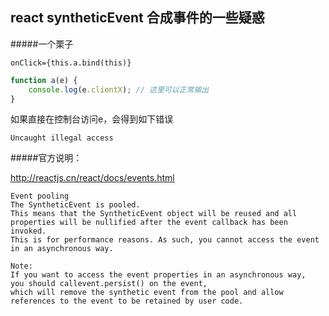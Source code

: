 ## react syntheticEvent 合成事件的一些疑惑
#####一个栗子

```
onClick={this.a.bind(this)}
```

```javascript
function a(e) {
	console.log(e.clientX); // 这里可以正常输出
}
```
如果直接在控制台访问e，会得到如下错误

```
Uncaught illegal access
```
#####官方说明：

http://reactjs.cn/react/docs/events.html

	Event pooling
	The SyntheticEvent is pooled. 
	This means that the SyntheticEvent object will be reused and all properties will be nullified after the event callback has been invoked. 
	This is for performance reasons. As such, you cannot access the event in an asynchronous way.

	Note:
	If you want to access the event properties in an asynchronous way, 
	you should callevent.persist() on the event, 
	which will remove the synthetic event from the pool and allow references to the event to be retained by user code.


